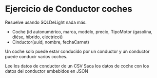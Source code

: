 # Ejercicio de Conductor coches

Resuelve usando SQLDeLight nada más.

- Coche (id autonumérico, marca, modelo, precio, TipoMotor (gasolina, diése, híbrido, eléctrico))
- Cinductor(uuid, nombre, fechaCarnet)

Un coche solo puede estar conducido por un conductor y un conductor puede conducir varios coches.

Lee los datos de conductor de un CSV
Saca los datos de coche con los datos del conductor embebidos en JSON
